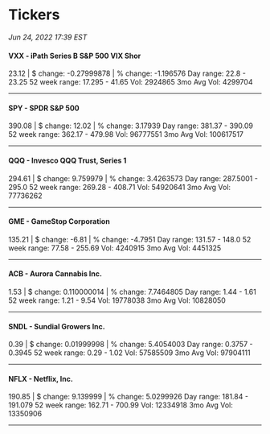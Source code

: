 # Tickers
*Jun 24, 2022 17:39 EST*

#### VXX - iPath Series B S&P 500 VIX Shor
23.12 | $ change: -0.27999878 | % change: -1.196576
Day range: 22.8 - 23.25 52 week range: 17.295 - 41.65
Vol: 2924865 3mo Avg Vol: 4299704

---

#### SPY - SPDR S&P 500
390.08 | $ change: 12.02 | % change: 3.17939
Day range: 381.37 - 390.09 52 week range: 362.17 - 479.98
Vol: 96777551 3mo Avg Vol: 100617517

---

#### QQQ - Invesco QQQ Trust, Series 1
294.61 | $ change: 9.759979 | % change: 3.4263573
Day range: 287.5001 - 295.0 52 week range: 269.28 - 408.71
Vol: 54920641 3mo Avg Vol: 77736262

---

#### GME - GameStop Corporation
135.21 | $ change: -6.81 | % change: -4.7951
Day range: 131.57 - 148.0 52 week range: 77.58 - 255.69
Vol: 4240915 3mo Avg Vol: 4451325

---

#### ACB - Aurora Cannabis Inc.
1.53 | $ change: 0.110000014 | % change: 7.7464805
Day range: 1.44 - 1.61 52 week range: 1.21 - 9.54
Vol: 19778038 3mo Avg Vol: 10828050

---

#### SNDL - Sundial Growers Inc.
0.39 | $ change: 0.01999998 | % change: 5.4054003
Day range: 0.3757 - 0.3945 52 week range: 0.29 - 1.02
Vol: 57585509 3mo Avg Vol: 97904111

---

#### NFLX - Netflix, Inc.
190.85 | $ change: 9.139999 | % change: 5.0299926
Day range: 181.84 - 191.079 52 week range: 162.71 - 700.99
Vol: 12334918 3mo Avg Vol: 13350906

---


